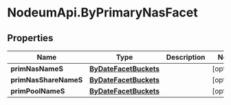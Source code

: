 # NodeumApi.ByPrimaryNasFacet

## Properties

Name | Type | Description | Notes
------------ | ------------- | ------------- | -------------
**primNasNameS** | [**ByDateFacetBuckets**](ByDateFacetBuckets.md) |  | [optional] 
**primNasShareNameS** | [**ByDateFacetBuckets**](ByDateFacetBuckets.md) |  | [optional] 
**primPoolNameS** | [**ByDateFacetBuckets**](ByDateFacetBuckets.md) |  | [optional] 


